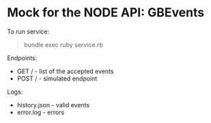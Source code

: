 # Mock for the NODE API: GBEvents 

To run service:

> bundle exec ruby service.rb

Endpoints:

- GET  / - list of the accepted events
- POST / - simulated endpoint

Logs:

- history.json - valid events
- error.log - errors
